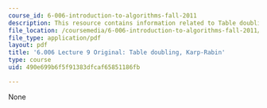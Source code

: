 ```yaml
---
course_id: 6-006-introduction-to-algorithms-fall-2011
description: This resource contains information related to Table doubling, Karp-Rabin.
file_location: /coursemedia/6-006-introduction-to-algorithms-fall-2011/490e699b6f5f91383dfcaf65851186fb_MIT6_006F11_lec09_orig.pdf
file_type: application/pdf
layout: pdf
title: '6.006 Lecture 9 Original: Table doubling, Karp-Rabin'
type: course
uid: 490e699b6f5f91383dfcaf65851186fb

---
```

None